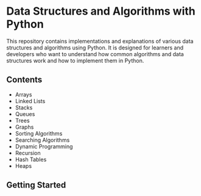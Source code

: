 # Data Structures and Algorithms with Python

This repository contains implementations and explanations of various data structures and algorithms using Python. It is designed for learners and developers who want to understand how common algorithms and data structures work and how to implement them in Python.

## Contents

- Arrays
- Linked Lists
- Stacks
- Queues
- Trees
- Graphs
- Sorting Algorithms
- Searching Algorithms
- Dynamic Programming
- Recursion
- Hash Tables
- Heaps

## Getting Started
